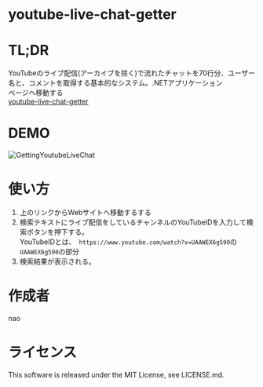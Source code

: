 # youtube-live-chat-getter

# TL;DR
YouTubeのライブ配信(アーカイブを除く)で流れたチャットを70行分、ユーザー名と、コメントを取得する基本的なシステム。.NETアプリケーション  
ページへ移動する  
[youtube-live-chat-getter](http://youtube-live-chat-getter.azurewebsites.net/)

# DEMO
![GettingYoutubeLiveChat](https://user-images.githubusercontent.com/46675984/101369694-f1cac580-38eb-11eb-9ae8-35eba46132f2.gif)

# 使い方
1. 上のリンクからWebサイトへ移動するする
1. 検索テキストにライブ配信をしているチャンネルのYouTubeIDを入力して検索ボタンを押下する。  
YouTubeIDとは、` https://www.youtube.com/watch?v=UAAWEX6g590`の`UAAWEX6g590`の部分  
1. 検索結果が表示される。

# 作成者
nao

# ライセンス
This software is released under the MIT License, see LICENSE.md.
